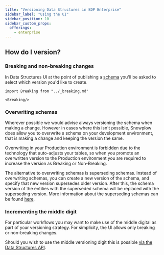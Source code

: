 ```yaml
---
title: "Versioning Data Structures in BDP Enterprise"
sidebar_label: "Using the UI"
sidebar_position: 10
sidebar_custom_props:
  offerings:
    - enterprise
---
```


## How do I version?

### Breaking and non-breaking changes

In Data Structures UI at the point of publishing a [schema](/docs/understanding-your-pipeline/schemas/index.md) you'll be asked to select which version you'd like to create.

```mdx-code-block
import Breaking from "../_breaking.md"

<Breaking/>
```

### Overwriting schemas

Wherever possible we would advise always versioning the schema when making a change. However in cases where this isn't possible, Snowplow does allow you to overwrite a schema on your development environment, that is making a change and keeping the version the same.

Overwriting in your Production environment is forbidden due to the technology that auto-adjusts your tables, so when you promote an overwritten version to the Production environment you are required to increase the version as Breaking or Non-Breaking.

The alternative to overwriting schemas is superseding schemas. Instead of overwriting schemas, you can create a new version of the schema, and specify that new version supersedes older version. After this, the schema version of the entities with the superseded schema will be replaced with the superseding version. More information about the superseding schemas can be found [here](/docs/understanding-tracking-design/versioning-your-data-structures/superseding-schema/index.md).

### Incrementing the middle digit

For particular workflows you may want to make use of the middle digital as part of your versioning strategy. For simplicity, the UI allows only breaking or non-breaking changes.

Should you wish to use the middle versioning digit this is possible [via the Data Structures API](/docs/understanding-tracking-design/managing-your-data-structures/api/index.md).
